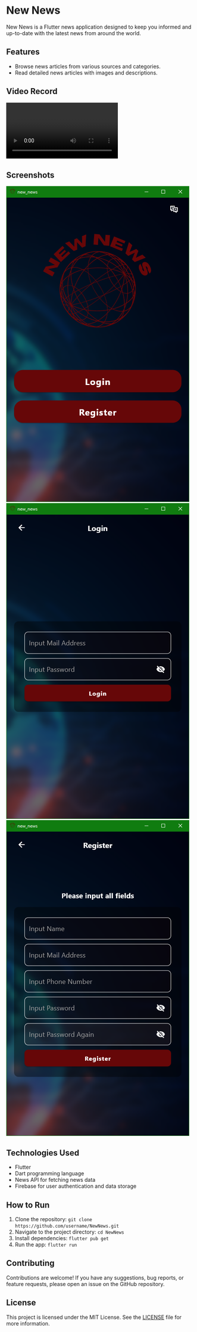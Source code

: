 # New News

New News is a Flutter news application designed to keep you informed and up-to-date with the latest news from around the world.

## Features

- Browse news articles from various sources and categories.
- Read detailed news articles with images and descriptions.

## Video Record

![Video](screenshots/new_news_screen_recording.mp4)


## Screenshots

![welcome_screen](screenshots/welcome_screen.png)
![login_screen](screenshots/login_screen.png)
![register_screen](screenshots/register_screen.png)


## Technologies Used

- Flutter
- Dart programming language
- News API for fetching news data
- Firebase for user authentication and data storage

## How to Run

1. Clone the repository: `git clone https://github.com/username/NewNews.git`
2. Navigate to the project directory: `cd NewNews`
3. Install dependencies: `flutter pub get`
4. Run the app: `flutter run`

## Contributing

Contributions are welcome! If you have any suggestions, bug reports, or feature requests, please open an issue on the GitHub repository.

## License

This project is licensed under the MIT License. See the [LICENSE](LICENSE) file for more information.
